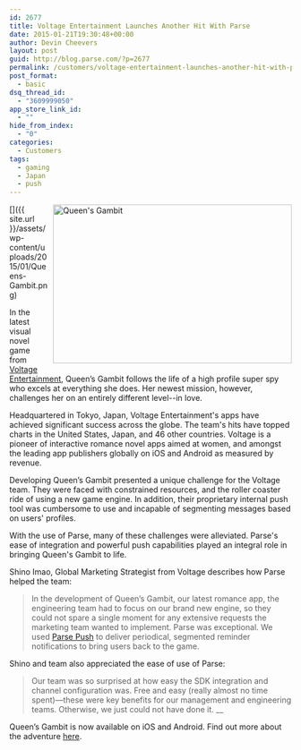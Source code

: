 ```yaml
---
id: 2677
title: Voltage Entertainment Launches Another Hit With Parse
date: 2015-01-21T19:30:48+00:00
author: Devin Cheevers
layout: post
guid: http://blog.parse.com/?p=2677
permalink: /customers/voltage-entertainment-launches-another-hit-with-parse/
post_format:
  - basic
dsq_thread_id:
  - "3609999050"
app_store_link_id:
  - ""
hide_from_index:
  - "0"
categories:
  - Customers
tags:
  - gaming
  - Japan
  - push
---
```

[<img class="alignnone wp-image-2678" style="border: 0pt none; float: right; padding-left: 10px; padding-bottom: 10px;" src="{{ site.url }}/assets/wp-content/uploads/2015/01/Queens-Gambit.png" alt="Queen's Gambit" width="426" height="284" />]({{ site.url }}/assets/wp-content/uploads/2015/01/Queens-Gambit.png)

In the latest visual novel game from [Voltage Entertainment](http://voltage-ent.com/), Queen’s Gambit follows the life of a high profile super spy who excels at everything she does. Her newest mission, however, challenges her on an entirely different level--in love.

Headquartered in Tokyo, Japan, Voltage Entertainment's apps have achieved significant success across the globe. The team's hits have topped charts in the United States, Japan, and 46 other countries. Voltage is a pioneer of interactive romance novel apps aimed at women, and amongst the leading app publishers globally on iOS and Android as measured by revenue.

Developing Queen’s Gambit presented a unique challenge for the Voltage team. They were faced with constrained resources, and the roller coaster ride of using a new game engine. In addition, their proprietary internal push tool was cumbersome to use and incapable of segmenting messages based on users' profiles.

With the use of Parse, many of these challenges were alleviated. Parse's ease of integration and powerful push capabilities played an integral role in bringing Queen's Gambit to life.

Shino Imao, Global Marketing Strategist from Voltage describes how Parse helped the team:

> In the development of Queen’s Gambit, our latest romance app, the engineering team had to focus on our brand new engine, so they could not spare a single moment for any extensive requests the marketing team wanted to implement. Parse was exceptional. We used [Parse Push](https://parse.com/products/push) to deliver periodical, segmented reminder notifications to bring users back to the game.

Shino and team also appreciated the ease of use of Parse:

> Our team was so surprised at how easy the SDK integration and channel configuration was. Free and easy (really almost no time spent)—these were key benefits for our management and engineering teams. Otherwise, we just could not have done it. __

Queen’s Gambit is now available on iOS and Android. Find out more about the adventure [here](http://queensgambit.voltage-usa.com/).